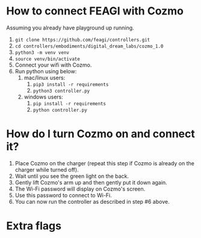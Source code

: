 # How to connect FEAGI with Cozmo
Assuming you already have playground up running.
1) `git clone https://github.com/feagi/controllers.git`
2) `cd controllers/embodiments/digital_dream_labs/cozmo_1.0`
3) `python3 -m venv venv`
4) `source venv/bin/activate`
5) Connect your wifi with Cozmo.
6) Run python using below:
   1. mac/linux users:
      1. `pip3 install -r requirements`
      2. `python3 controller.py`
   2. windows users:
      1. `pip install -r requirements`
      2. `python controller.py`

# How do I turn Cozmo on and connect it?

1. Place Cozmo on the charger (repeat this step if Cozmo is already on the charger while turned off).
2. Wait until you see the green light on the back.
3. Gently lift Cozmo's arm up and then gently put it down again.
4. The Wi-Fi password will display on Cozmo's screen.
5. Use this password to connect to Wi-Fi.
6. You can now run the controller as described in step #6 above.

# Extra flags
